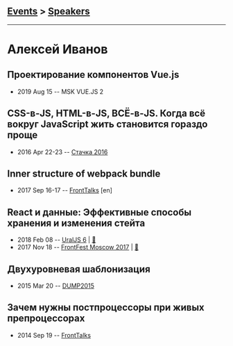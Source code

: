 ## [Events](../README.md) > [Speakers](../speakers.md)
---

# Алексей Иванов

## Проектирование компонентов Vue.js
- 2019 Aug 15 -- MSK VUE.JS 2    
## CSS-в-JS, HTML-в-JS, ВСЁ-в-JS. Когда всё вокруг JavaScript жить становится гораздо проще
- 2016 Apr 22-23 -- [Стачка 2016](https://www.youtube.com/watch?v=pPR0M-6eP20&list=PL8EJzNcJZNp19Edpjwv-8eHWdm3RpLsNI&index=8&t=0s)    
## Inner structure of webpack bundle
- 2017 Sep 16-17 -- [FrontTalks](https://events.yandex.ru/lib/talks/4854/) [en]   
## React и данные: Эффективные способы хранения и изменения стейта
- 2018 Feb 08 -- [UralJS 6](https://youtu.be/W0vZQaWqopw)  | [:notebook:](https://goo.gl/TXDCYL)  
- 2017 Nov 18 -- [FrontFest Moscow 2017](https://youtu.be/6m950Hqr_eI)  | [:notebook:](https://speakerdeck.com/frontfest/alieksiei-ivanov)  
## Двухуровневая шаблонизация
- 2015 Mar 20 -- [DUMP2015](https://www.youtube.com/watch?v=7Zj-Ihc8okc)    
## Зачем нужны постпроцессоры при живых препроцессорах
- 2014 Sep 19 -- [FrontTalks](https://events.yandex.ru/lib/talks/2229/)    
